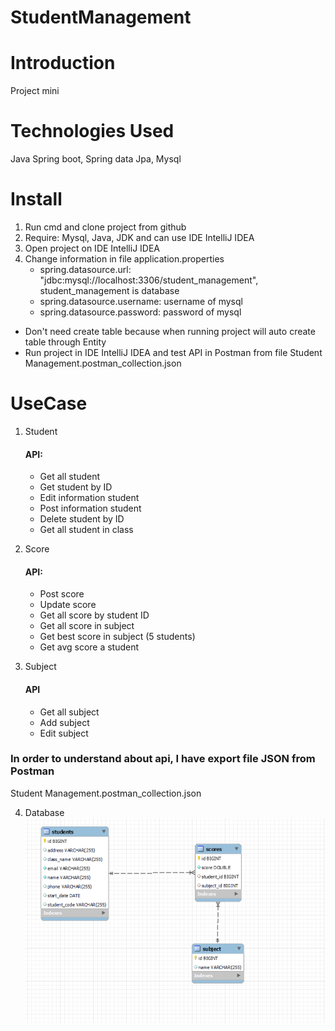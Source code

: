 # StudentManagement
# Introduction 
Project mini 
# Technologies Used
Java Spring boot, Spring data Jpa, Mysql
# Install 
1. Run cmd and clone project from github
2. Require: Mysql, Java, JDK and can use IDE IntelliJ IDEA
3. Open project on IDE IntelliJ IDEA 
4. Change information in file application.properties
   - spring.datasource.url: "jdbc:mysql://localhost:3306/student_management", student_management is database 
   - spring.datasource.username: username of mysql
   - spring.datasource.password: password of mysql
- Don't need create table because when running project will auto create table through Entity
- Run project in IDE IntelliJ IDEA and test API in Postman from file Student Management.postman_collection.json
# UseCase
   1. Student
      #### API:
      - Get all student
      - Get student by ID
      - Edit information student
      - Post information student
      - Delete student by ID
      - Get all student in class
   2. Score
       #### API:
      - Post score
      - Update score
      - Get all score by student ID
      - Get all score in subject
      - Get best score in subject (5 students)
      - Get avg score a student

   3. Subject
      #### API
      - Get all subject 
      - Add subject 
      - Edit subject
### In order to understand about api, I have export file JSON from Postman
Student Management.postman_collection.json

4. Database
![example](database.png)
